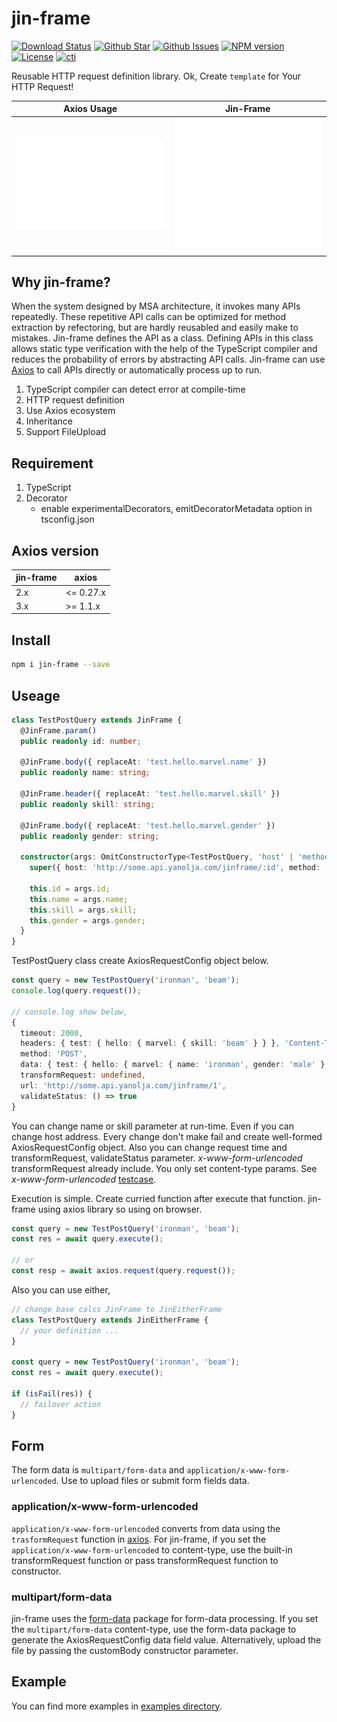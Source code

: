 # jin-frame

[![Download Status](https://img.shields.io/npm/dw/jin-frame.svg)](https://npmcharts.com/compare/jin-frame?minimal=true) [![Github Star](https://img.shields.io/github/stars/imjuni/jin-frame.svg?style=popout)](https://github.com/imjuni/jin-frame) [![Github Issues](https://img.shields.io/github/issues-raw/imjuni/jin-frame.svg)](https://github.com/imjuni/jin-frame/issues) [![NPM version](https://img.shields.io/npm/v/jin-frame.svg)](https://www.npmjs.com/package/jin-frame) [![License](https://img.shields.io/npm/l/jin-frame.svg)](https://github.com/imjuni/jin-frame/blob/master/LICENSE) [![cti](https://circleci.com/gh/imjuni/jin-frame.svg?style=shield)](https://app.circleci.com/pipelines/github/imjuni/jin-frame?branch=master)

Reusable HTTP request definition library. Ok, Create `template` for Your HTTP Request!

| Axios Usage                       | Jin-Frame                                |
| --------------------------------- | ---------------------------------------- |
| ![axios](./media/axios-usage.svg) | ![jin-frame](./media/jinframe-usage.svg) |

## Why jin-frame?

When the system designed by MSA architecture, it invokes many APIs repeatedly. These repetitive API calls can be optimized for method extraction by refectoring, but are hardly reusabled and easily make to mistakes. Jin-frame defines the API as a class. Defining APIs in this class allows static type verification with the help of the TypeScript compiler and reduces the probability of errors by abstracting API calls. Jin-frame can use [Axios](https://github.com/axios/axios) to call APIs directly or automatically process up to run.

1. TypeScript compiler can detect error at compile-time
1. HTTP request definition
1. Use Axios ecosystem
1. Inheritance
1. Support FileUpload

## Requirement

1. TypeScript
1. Decorator
   - enable experimentalDecorators, emitDecoratorMetadata option in tsconfig.json

## Axios version

| jin-frame | axios     |
| --------- | --------- |
| 2.x       | <= 0.27.x |
| 3.x       | >= 1.1.x  |

## Install

```sh
npm i jin-frame --save
```

## Useage

```ts
class TestPostQuery extends JinFrame {
  @JinFrame.param()
  public readonly id: number;

  @JinFrame.body({ replaceAt: 'test.hello.marvel.name' })
  public readonly name: string;

  @JinFrame.header({ replaceAt: 'test.hello.marvel.skill' })
  public readonly skill: string;

  @JinFrame.body({ replaceAt: 'test.hello.marvel.gender' })
  public readonly gender: string;

  constructor(args: OmitConstructorType<TestPostQuery, 'host' | 'method' | 'contentType'>) {
    super({ host: 'http://some.api.yanolja.com/jinframe/:id', method: 'POST' });

    this.id = args.id;
    this.name = args.name;
    this.skill = args.skill;
    this.gender = args.gender;
  }
}
```

TestPostQuery class create AxiosRequestConfig object below.

```ts
const query = new TestPostQuery('ironman', 'beam');
console.log(query.request());

// console.log show below,
{
  timeout: 2000,
  headers: { test: { hello: { marvel: { skill: 'beam' } } }, 'Content-Type': 'application/json' },
  method: 'POST',
  data: { test: { hello: { marvel: { name: 'ironman', gender: 'male' } } } },
  transformRequest: undefined,
  url: 'http://some.api.yanolja.com/jinframe/1',
  validateStatus: () => true
}
```

You can change name or skill parameter at run-time. Even if you can change host address. Every change don't make fail and create well-formed AxiosRequestConfig object. Also you can change request time and transformRequest, validateStatus parameter. _x-www-form-urlencoded_ transformRequest already include. You only set content-type params. See _x-www-form-urlencoded_ [testcase](https://github.com/imjuni/jin-frame/blob/master/src/__tests__/jinframe.post.test.ts).

Execution is simple. Create curried function after execute that function. jin-frame using axios library so using on browser.

```ts
const query = new TestPostQuery('ironman', 'beam');
const res = await query.execute();

// or
const resp = await axios.request(query.request());
```

Also you can use either,

```ts
// change base calss JinFrame to JinEitherFrame
class TestPostQuery extends JinEitherFrame {
  // your definition ...
}

const query = new TestPostQuery('ironman', 'beam');
const res = await query.execute();

if (isFail(res)) {
  // failover action
}
```

## Form

The form data is `multipart/form-data` and `application/x-www-form-urlencoded`. Use to upload files or submit form fields data.

### application/x-www-form-urlencoded

`application/x-www-form-urlencoded` converts from data using the `trasformRequest` function in [axios](https://github.com/axios/axios). For jin-frame, if you set the `application/x-www-form-urlencoded` to content-type, use the built-in transformRequest function or pass transformRequest function to constructor.

### multipart/form-data

jin-frame uses the [form-data](https://github.com/form-data/form-data) package for form-data processing. If you set the `multipart/form-data` content-type, use the form-data package to generate the AxiosRequestConfig data field value. Alternatively, upload the file by passing the customBody constructor parameter.

## Example

You can find more examples in [examples directory](https://github.com/imjuni/jin-frame/tree/master/examples).
